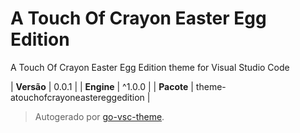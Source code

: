 # A Touch Of Crayon Easter Egg Edition

A Touch Of Crayon Easter Egg Edition theme for Visual Studio Code

| **Versão** | 0.0.1 |
| **Engine** | ^1.0.0 |
| **Pacote** | theme-atouchofcrayoneastereggedition |

> Autogerado por [go-vsc-theme](https://github.com/natalbu/go-vsc-theme).
